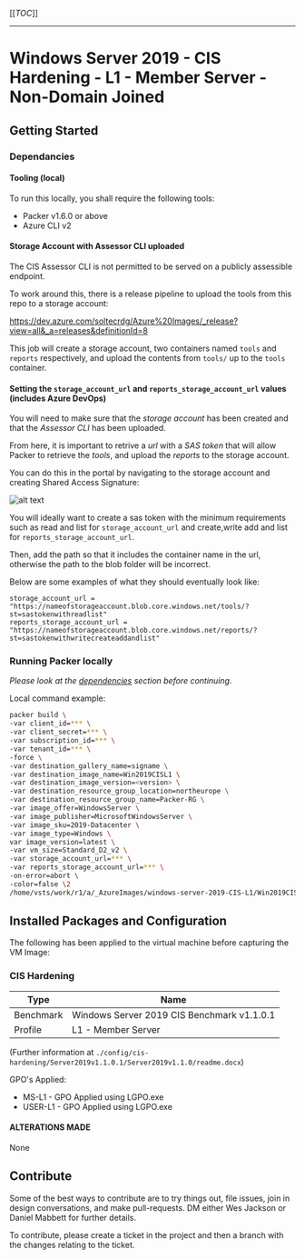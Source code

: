 [[_TOC_]]

---

# Windows Server 2019 - CIS Hardening - L1 - Member Server - Non-Domain Joined

## Getting Started

### Dependancies

#### Tooling (local)

To run this locally, you shall require the following tools:

* Packer v1.6.0 or above
* Azure CLI v2

#### Storage Account with Assessor CLI uploaded

The CIS Assessor CLI is not permitted to be served on a publicly assessible endpoint.

To work around this, there is a release pipeline to upload the tools from this repo to a storage account:

<https://dev.azure.com/soltecrdg/Azure%20Images/_release?view=all&_a=releases&definitionId=8>

This job will create a storage account, two containers named `tools` and `reports` respectively,
and upload the contents from `tools/` up to the `tools` container.

#### Setting the `storage_account_url` and `reports_storage_account_url` values (includes Azure DevOps)

You will need to make sure that the *storage account* has been created and that the *Assessor CLI* has been uploaded.

From here, it is important to retrive a *url* with a *SAS token* that will allow Packer to retrieve the *tools*, and upload the *reports* to the storage account.

You can do this in the portal by navigating to the storage account and creating Shared Access Signature:

![alt text](../img/sas.PNG)

You will ideally want to create a sas token with the minimum requirements such as read and
list for `storage_account_url` and create,write add and list for `reports_storage_account_url`.

Then, add the path so that it includes the container name in the url, otherwise the path to the blob folder will be incorrect.

Below are some examples of what they should eventually look like:

```env
storage_account_url = "https://nameofstorageaccount.blob.core.windows.net/tools/?st=sastokenwithreadlist"
reports_storage_account_url = "https://nameofstorageaccount.blob.core.windows.net/reports/?st=sastokenwithwritecreateaddandlist"
```

### Running Packer locally

*Please look at the [dependencies](/Azure-Images/Getting-Started) section before continuing.* 

Local command example:

```bash
packer build \
-var client_id=*** \
-var client_secret=*** \
-var subscription_id=*** \
-var tenant_id=*** \
-force \
-var destination_gallery_name=signame \
-var destination_image_name=Win2019CISL1 \
-var destination_image_version=<version> \
-var destination_resource_group_location=northeurope \
-var destination_resource_group_name=Packer-RG \
-var image_offer=WindowsServer \
-var image_publisher=MicrosoftWindowsServer \
-var image_sku=2019-Datacenter \
-var image_type=Windows \
var image_version=latest \
-var vm_size=Standard_D2_v2 \
-var storage_account_url=*** \
-var reports_storage_account_url=*** \
-on-error=abort \
-color=false \2
/home/vsts/work/r1/a/_AzureImages/windows-server-2019-CIS-L1/Win2019CISL1.json
```

## Installed Packages and Configuration

The following has been applied to the virtual machine before capturing the VM Image:

### CIS Hardening 

| Type      | Name                | 
|-----------|---------------------|
| Benchmark | Windows Server 2019 CIS Benchmark v1.1.0.1 |
| Profile   | L1 - Member Server  |

(Further information at `./config/cis-hardening/Server2019v1.1.0.1/Server2019v1.1.0/readme.docx`)

GPO's Applied:
* MS-L1 - GPO Applied using LGPO.exe
* USER-L1 - GPO Applied using LGPO.exe

#### **ALTERATIONS MADE**

None

## Contribute

Some of the best ways to contribute are to try things out, file issues, join in design conversations, and make pull-requests.
DM either Wes Jackson or Daniel Mabbett for further details.

To contribute, please create a ticket in the project and then a branch with the changes relating to the ticket.
